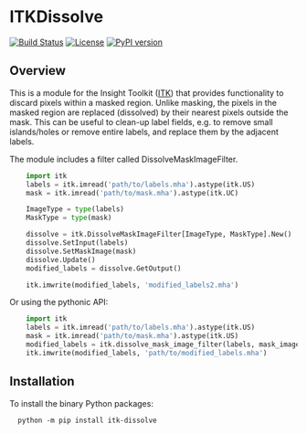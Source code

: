 # ITKDissolve

[![Build Status](https://github.com/dyollb/ITKDissolve/workflows/Build,%20test,%20package/badge.svg)](https://github.com/dyollb/ITKDissolve/actions)
[![License]( https://img.shields.io/github/license/dyollb/ITKDissolve?color=blue)](https://github.com/dyollb/ITKDissolve/blob/main/LICENSE)
[![PyPI version](https://img.shields.io/pypi/v/itk-dissolve.svg)](https://badge.fury.io/py/itk-dissolve)

## Overview

This is a module for the Insight Toolkit ([ITK](https://github.com/InsightSoftwareConsortium/ITK)) that provides functionality to discard pixels within a masked region. Unlike masking, the pixels in the masked region are replaced (dissolved) by their nearest pixels outside the mask. This can be useful to clean-up label fields, e.g. to remove small islands/holes or remove entire labels, and replace them by the adjacent labels.

The module includes a filter called DissolveMaskImageFilter.

```python
    import itk
    labels = itk.imread('path/to/labels.mha').astype(itk.US)
    mask = itk.imread('path/to/mask.mha').astype(itk.UC)

    ImageType = type(labels)
    MaskType = type(mask)

    dissolve = itk.DissolveMaskImageFilter[ImageType, MaskType].New()
    dissolve.SetInput(labels)
    dissolve.SetMaskImage(mask)
    dissolve.Update()
    modified_labels = dissolve.GetOutput()

    itk.imwrite(modified_labels, 'modified_labels2.mha')
```

Or using the pythonic API:

```python
    import itk
    labels = itk.imread('path/to/labels.mha').astype(itk.US)
    mask = itk.imread('path/to/mask.mha').astype(itk.US)
    modified_labels = itk.dissolve_mask_image_filter(labels, mask_image=mask)
    itk.imwrite(modified_labels, 'path/to/modified_labels.mha')
```

## Installation

To install the binary Python packages:

```shell
  python -m pip install itk-dissolve
```
